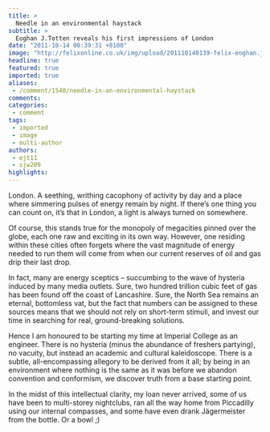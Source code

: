 ```yaml
---
title: >
  Needle in an environmental haystack
subtitle: >
  Eoghan J.Totten reveals his first impressions of London
date: "2011-10-14 00:39:31 +0100"
image: "http://felixonline.co.uk/img/upload/201110140139-felix-eoghan.jpg"
headline: true
featured: true
imported: true
aliases:
 - /comment/1540/needle-in-an-environmental-haystack
comments:
categories:
 - comment
tags:
 - imported
 - image
 - multi-author
authors:
 - ejt11
 - sjw209
highlights:
---
```


London. A seething, writhing cacophony of activity by day and a place where simmering pulses of energy remain by night. If there’s one thing you can count on, it’s that in London, a light is always turned on somewhere.

Of course, this stands true for the monopoly of megacities pinned over the globe, each one raw and exciting in its own way. However, one residing within these cities often forgets where the vast magnitude of energy needed to run them will come from when our current reserves of oil and gas drip their last drop.

In fact, many are energy sceptics – succumbing to the wave of hysteria induced by many media outlets. Sure, two hundred trillion cubic feet of gas has been found off the coast of Lancashire. Sure, the North Sea remains an eternal, bottomless vat, but the fact that numbers can be assigned to these sources means that we should not rely on short-term stimuli, and invest our time in searching for real, ground-breaking solutions.

Hence I am honoured to be starting my time at Imperial College as an engineer. There is no hysteria (minus the abundance of freshers partying), no vacuity, but instead an academic and cultural kaleidoscope. There is a subtle, all-encompassing allegory to be derived from it all; by being in an environment where nothing is the same as it was before we abandon convention and conformism, we discover truth from a base starting point.

In the midst of this intellectual clarity, my loan never arrived, some of us have been to multi-storey nightclubs, ran all the way home from Piccadilly using our internal compasses, and some have even drank Jägermeister from the bottle. Or a bowl ;)
